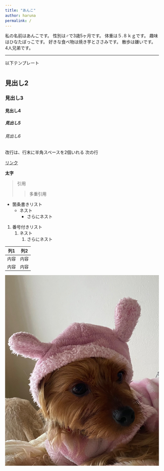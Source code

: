 ```yaml
---
title: "あんこ"
author: haruna
permalink: /
---
```


私の名前はあんこです。
性別は♂で3歳5ヶ月です。
体重は５.８ｋｇです。
趣味はひなたぼっこです。
好きな食べ物は焼き芋とささみです。
散歩は嫌いです。
4人兄弟です。



---

以下テンプレート

#
## 見出し2
### 見出し3
#### 見出し4
##### 見出し5
###### 見出し6

改行は、行末に半角スペースを2個いれる
次の行

[リンク](https://www.google.co.jp/)

**太字**

> 引用
>> 多重引用


- 箇条書きリスト
  - ネスト
    - さらにネスト


1. 番号付きリスト
   1. ネスト
      1. さらにネスト


| 列1  | 列2  |
|-----|-----|
| 内容  | 内容  |
| 内容  | 内容  |

![image](../assets/images/IMG_0662.jpeg)
